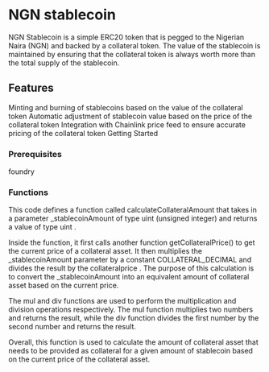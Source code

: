 # NGN stablecoin

NGN Stablecoin is a simple ERC20 token that is pegged to the Nigerian Naira (NGN) and backed by a collateral token. The value of the stablecoin is maintained by ensuring that the collateral token is always worth more than the total supply of the stablecoin.

## Features

Minting and burning of stablecoins based on the value of the collateral token
Automatic adjustment of stablecoin value based on the price of the collateral token
Integration with Chainlink price feed to ensure accurate pricing of the collateral token
Getting Started

### Prerequisites

foundry

### Functions

This code defines a function called
calculateCollateralAmount
that takes in a parameter
\_stablecoinAmount
of type
uint
(unsigned integer) and returns a value of type
uint
.

Inside the function, it first calls another function
getCollateralPrice()
to get the current price of a collateral asset. It then multiplies the
\_stablecoinAmount
parameter by a constant
COLLATERAL_DECIMAL
and divides the result by the
collateralprice
. The purpose of this calculation is to convert the
\_stablecoinAmount
into an equivalent amount of collateral asset based on the current price.

The
mul
and
div
functions are used to perform the multiplication and division operations respectively. The
mul
function multiplies two numbers and returns the result, while the
div
function divides the first number by the second number and returns the result.

Overall, this function is used to calculate the amount of collateral asset that needs to be provided as collateral for a given amount of stablecoin based on the current price of the collateral asset.
